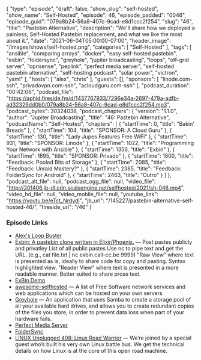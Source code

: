 {
  "type": "episode",
  "draft": false,
  "show_slug": "self-hosted",
  "show_name": "Self-Hosted",
  "episode": 46,
  "episode_padded": "0046",
  "episode_guid": "079a8b24-56a8-407c-9cad-e8d1ccc2f254",
  "slug": "46",
  "title": "Pastebin Alternative",
  "description": "We'll share how we deployed a painless, Self-Hosted Pastebin replacement, and what we like the most about it.",
  "date": "2021-06-04T05:00:00-07:00",
  "header_image": "/images/shows/self-hosted.png",
  "categories": [
    "Self-Hosted"
  ],
  "tags": [
    "ansible",
    "comparing arrays",
    "docker",
    "easy self-hosted pastebin",
    "exbin",
    "foldersync",
    "greyhole",
    "jupiter broadcasting",
    "loops",
    "off-grid server",
    "opnsense",
    "peplink",
    "perfect media server",
    "self-hosted pastebin alternative",
    "self-hosting podcast",
    "solar power",
    "victron",
    "yaml"
  ],
  "hosts": [
    "alex",
    "chris"
  ],
  "guests": [],
  "sponsors": [
    "linode.com-ssh",
    "privadovpn.com-ssh",
    "acloudguru.com-ssh"
  ],
  "podcast_duration": "00:42:06",
  "podcast_file": "https://aphid.fireside.fm/d/1437767933/7296e34a-2697-479a-adfb-ad32329dd0b0/079a8b24-56a8-407c-9cad-e8d1ccc2f254.mp3",
  "podcast_bytes": 30324038,
  "podcast_chapters": {
    "version": "1.1.0",
    "author": "Jupiter Broadcasting",
    "title": "46: Pastebin Alternative",
    "podcastName": "Self-Hosted",
    "chapters": [
      {
        "startTime": 0,
        "title": "Bakin' Breads"
      },
      {
        "startTime": 104,
        "title": "SPONSOR: A Cloud Guru"
      },
      {
        "startTime": 130,
        "title": "Lady Jupes Features Free WiFi"
      },
      {
        "startTime": 931,
        "title": "SPONSOR: Linode"
      },
      {
        "startTime": 1022,
        "title": "Programming Your Network with Ansible"
      },
      {
        "startTime": 1356,
        "title": "Exbin"
      },
      {
        "startTime": 1695,
        "title": "SPONSOR: Privado"
      },
      {
        "startTime": 1800,
        "title": "Feedback: Pooled Bits of Storage"
      },
      {
        "startTime": 2085,
        "title": "Feedback: Unraid Mastery?"
      },
      {
        "startTime": 2385,
        "title": "Feedback: FolderSync for Android"
      },
      {
        "startTime": 2463,
        "title": "Outro"
      }
    ]
  },
  "podcast_alt_file": null,
  "podcast_ogg_file": null,
  "video_file": "http://201406.jb-dl.cdn.scaleengine.net/selfhosted/2021/sh-046.mp4",
  "video_hd_file": null,
  "video_mobile_file": null,
  "youtube_link": "https://youtu.be/eTct_NrdydI",
  "jb_url": "/145227/pastebin-alternative-self-hosted-46/",
  "fireside_url": "/46"
}


### Episode Links

  * [Alex's Loop Buster](https://paste.docs.lol/code/SwooshSystematisers "Alex's Loop Buster")
  * [Exbin: A pastebin clone written in Elixir/Phoenix.](https://github.com/m1dnight/exbin "Exbin: A pastebin clone written in Elixir/Phoenix.") — Post pastes publicly and privatley List of all public pastes Use nc to pipe text and get the URL. (e.g., cat file.txt | nc exbin.call-cc.be 9999) "Raw View" where text is presented as is, ideally to share code for copy and pasting. Syntax highlighted view. "Reader View" where text is presented in a more readable manner. Better suited to share prose text.
  * [ExBin Demo](https://exbin.call-cc.be/ "ExBin Demo")
  * [awesome-selfhosted](https://github.com/awesome-selfhosted/awesome-selfhosted#pastebins "awesome-selfhosted") — A list of Free Software network services and web applications which can be hosted on your own servers
  * [Greyhole](https://www.greyhole.net/ "Greyhole") — An application that uses Samba to create a storage pool of all your available hard drives, and allows you to create redundant copies of the files you store, in order to prevent data loss when part of your hardware fails.
  * [Perfect Media Server](https://perfectmediaserver.com/ "Perfect Media Server")
  * [FolderSync](https://play.google.com/store/apps/details?id=dk.tacit.android.foldersync.lite&hl=en_US&gl=US "FolderSync")
  * [LINUX Unplugged 408: Linux Road Warrior](https://linuxunplugged.com/408 "LINUX Unplugged 408: Linux Road Warrior") — We’re joined by a special guest who’s built his very own Linux battle bus. We get the technical details on how Linux is at the core of this open road machine.


